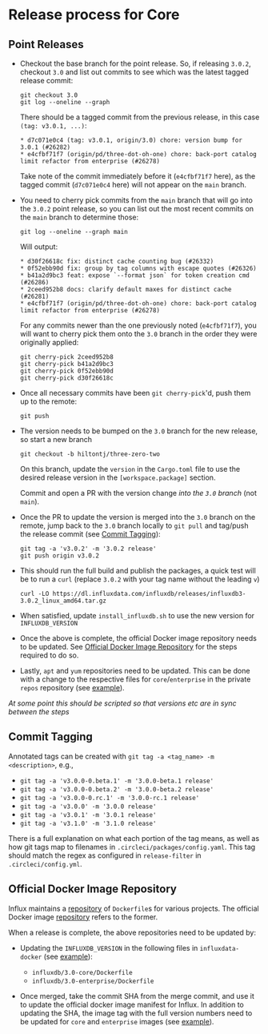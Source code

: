 # Release process for Core

## Point Releases

- Checkout the base branch for the point release. So, if releasing `3.0.2`, checkout `3.0` and list
  out commits to see which was the latest tagged release commit:
  ```
  git checkout 3.0
  git log --oneline --graph
  ```
  There should be a tagged commit from the previous release, in this case `(tag: v3.0.1, ...)`:
  ```
  * d7c071e0c4 (tag: v3.0.1, origin/3.0) chore: version bump for 3.0.1 (#26282)
  * e4cfbf71f7 (origin/pd/three-dot-oh-one) chore: back-port catalog limit refactor from enterprise (#26278)
  ```
  Take note of the commit immediately before it (`e4cfbf71f7` here), as the tagged commit (`d7c071e0c4` here)
  will not appear on the `main` branch.

- You need to cherry pick commits from the `main` branch that will go into the `3.0.2` point release,
  so you can list out the most recent commits on the `main` branch to determine those:
  ```
  git log --oneline --graph main
  ```
  Will output:
  ```
  * d30f26618c fix: distinct cache counting bug (#26332)
  * 0f52ebb90d fix: group by tag columns with escape quotes (#26326)
  * b41a2d9bc3 feat: expose `--format json` for token creation cmd (#26286)
  * 2ceed952b8 docs: clarify default maxes for distinct cache (#26281)
  * e4cfbf71f7 (origin/pd/three-dot-oh-one) chore: back-port catalog limit refactor from enterprise (#26278)
  ```
  For any commits newer than the one previously noted (`e4cfbf71f7`), you will want to cherry pick
  them onto the `3.0` branch in the order they were originally applied:
  ```
  git cherry-pick 2ceed952b8
  git cherry-pick b41a2d9bc3
  git cherry-pick 0f52ebb90d
  git cherry-pick d30f26618c
  ```

- Once all necessary commits have been `git cherry-pick`'d, push them up to the remote:
  ```
  git push
  ```

- The version needs to be bumped on the `3.0` branch for the new release, so start a new branch
  ```
  git checkout -b hiltontj/three-zero-two
  ```
  On this branch, update the `version` in the `Cargo.toml` file to use the desired release version
  in the `[workspace.package]` section.

  Commit and open a PR with the version change _into the `3.0` branch_ (not `main`).

- Once the PR to update the version is merged into the `3.0` branch on the remote, jump back to the
  `3.0` branch locally to `git pull` and tag/push the release commit (see
  [Commit Tagging](#commit-tagging)):
  ```
  git tag -a 'v3.0.2' -m '3.0.2 release'
  git push origin v3.0.2
  ```

- This should run the full build and publish the packages, a quick test will be to run a `curl`
  (replace `3.0.2` with your tag name without the leading `v`)

  ```
  curl -LO https://dl.influxdata.com/influxdb/releases/influxdb3-3.0.2_linux_amd64.tar.gz
  ```

- When satisfied, update `install_influxdb.sh` to use the new version for `INFLUXDB_VERSION`

- Once the above is complete, the official Docker image repository needs to be updated. See
  [Official Docker Image Repository](#official-docker-image-repository) for the steps required to
  do so.

- Lastly, `apt` and `yum` repositories need to be updated. This can be done with a change to the
  respective files for `core`/`enterprise` in the private `repos` repository (see [example][repos-commit]).

_At some point this should be scripted so that versions etc are in sync between the steps_

[repos-commit]: https://github.com/influxdata/repos/pull/179/commits/fa0f8374e52ee86359efd00ce7dcb011d5ebb37a

## Commit Tagging

Annotated tags can be created with `git tag -a <tag_name> -m <description>`, e.g.,

- `git tag -a 'v3.0.0-0.beta.1' -m '3.0.0-beta.1 release'`
- `git tag -a 'v3.0.0-0.beta.2' -m '3.0.0-beta.2 release'`
- `git tag -a 'v3.0.0-0.rc.1' -m '3.0.0-rc.1 release'`
- `git tag -a 'v3.0.0' -m '3.0.0 release'`
- `git tag -a 'v3.0.1' -m '3.0.1 release'`
- `git tag -a 'v3.1.0' -m '3.1.0 release'`

There is a full explanation on what each portion of the tag means, as well as how git tags map to
filenames in `.circleci/packages/config.yaml`. This tag should match the regex as configured in
`release-filter` in `.circleci/config.yml`.

## Official Docker Image Repository

Influx maintains a [repository][influx-docker] of `Dockerfile`s for various projects. The official
Docker image [repository][docker-official] refers to the former.

When a release is complete, the above repositories need to be updated by:

- Updating the `INFLUXDB_VERSION` in the following files in `influxdata-docker` (see [example][ex1]):
  - `influxdb/3.0-core/Dockerfile`
  - `influxdb/3.0-enterprise/Dockerfile`

- Once merged, take the commit SHA from the merge commit, and use it to update the official docker
  image manifest for Influx. In addition to updating the SHA, the image tag with the full version
  numbers need to be updated for `core` and `enterprise` images (see [example][ex2]).

[influx-docker]: https://github.com/influxdata/influxdata-docker
[docker-official]: https://github.com/docker-library/official-images
[ex1]: https://github.com/influxdata/influxdata-docker/commit/a956adaa6d24473d3ea6b9c638d9b4658dfecc44
[ex2]: https://github.com/docker-library/official-images/pull/18972/commits/e543ab7774878d9246ee95c50e8719844b6c6788

